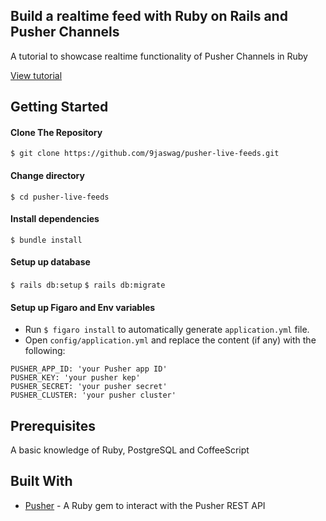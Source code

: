 Build a realtime feed with Ruby on Rails and Pusher Channels
------

A tutorial to showcase realtime functionality of Pusher Channels in Ruby

[View tutorial](https://pusher.com/tutorials/social-feed-ruby-rails)

Getting Started
------

#### Clone The Repository
`$ git clone https://github.com/9jaswag/pusher-live-feeds.git`


#### Change directory
`$ cd pusher-live-feeds`

#### Install dependencies
`$ bundle install`

#### Setup up database
`$ rails db:setup`
`$ rails db:migrate`

#### Setup up Figaro and Env variables
- Run `$ figaro install` to automatically generate `application.yml` file.
- Open `config/application.yml` and replace the content (if any) with the following:
```
PUSHER_APP_ID: 'your Pusher app ID'
PUSHER_KEY: 'your pusher kep'
PUSHER_SECRET: 'your pusher secret'
PUSHER_CLUSTER: 'your pusher cluster'
```


Prerequisites
------
A basic knowledge of Ruby, PostgreSQL and CoffeeScript


Built With
------
- [Pusher](https://pusher.com) - A Ruby gem to interact with the Pusher REST API
